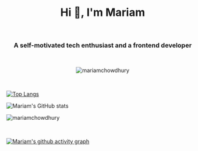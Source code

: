 <h1 align="center">Hi 👋, I'm Mariam</h1>
<br>
<h3 align="center">A self-motivated tech enthusiast and a frontend developer</h3>
<br>

<p align="center"> <img src="https://komarev.com/ghpvc/?username=mariamchowdhury&label=Profile%20views&color=blueviolet&style=flat" alt="mariamchowdhury" /> </p>

</br>

[![Top Langs](https://github-readme-stats.vercel.app/api/top-langs/?username=mariamchowdhury&layout=compact&theme=react)](https://github.com/mariamchowdhury/github-readme-stats)

![Mariam's GitHub stats](https://github-readme-stats.vercel.app/api?username=mariamchowdhury&show_icons=true&theme=react)

<p><img align="center" src="https://github-readme-streak-stats.herokuapp.com/?user=mariamchowdhury&theme=react" alt="mariamchowdhury" /></p>
<br>

[![Mariam's github activity graph](https://activity-graph.herokuapp.com/graph?username=mariamchowdhury&theme=react-dark)](https://github.com/mariamchowdhury/github-readme-activity-graph)

